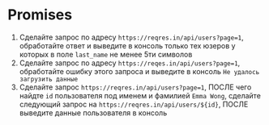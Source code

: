 # Promises

1. Сделайте запрос по адресу `https://reqres.in/api/users?page=1`, обработайте ответ и выведите в консоль только тех юзеров у которых в поле `last_name` не менее 5ти символов
2. Сделайте запрос по адресу `https://reqes.in/api/users?page=1`, обработайте ошибку этого запроса и выведите в консоль `Не удалось загрузить данные`
3. Cделайте запрос `https://reqres.in/api/users?page=1`, ПОСЛЕ чего найдте `id` пользователя под именем и фамилией `Emma Wong`, сделайте следующий запрос на `https://reqres.in/api/users/${id}`, ПОСЛЕ выведите данные пользователя в консоль
